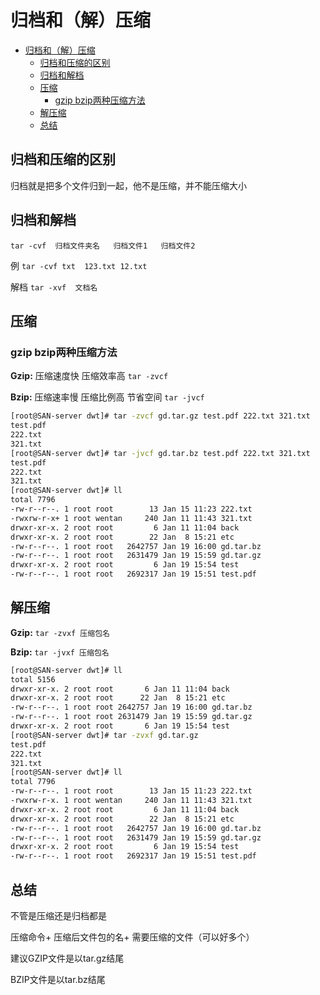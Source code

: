 [//]: # (哈哈我是注释，不会在浏览器中显示。
  Date: 2022-01-19 20:33:23
  LastEditors: gyg
  LastEditTime: 2022-01-19 20:43:14
  FilePath: \test\1_19@归档和解压缩.mm.md
)

# 归档和（解）压缩

<!-- @import "[TOC]" {cmd="toc" depthFrom=1 depthTo=6 orderedList=false} -->

<!-- code_chunk_output -->

- [归档和（解）压缩](#归档和解压缩)
  - [归档和压缩的区别](#归档和压缩的区别)
  - [归档和解档](#归档和解档)
  - [压缩](#压缩)
    - [gzip bzip两种压缩方法](#gzip-bzip两种压缩方法)
  - [解压缩](#解压缩)
  - [总结](#总结)

<!-- /code_chunk_output -->

## 归档和压缩的区别

归档就是把多个文件归到一起，他不是压缩，并不能压缩大小

## 归档和解档

`tar -cvf  归档文件夹名   归档文件1   归档文件2`

例
`tar -cvf txt  123.txt 12.txt`

解档
`tar -xvf  文档名`

## 压缩

### gzip bzip两种压缩方法

**Gzip:** 压缩速度快 压缩效率高 `tar -zvcf`

**Bzip:** 压缩速率慢 压缩比例高 节省空间 `tar -jvcf`

```bash
[root@SAN-server dwt]# tar -zvcf gd.tar.gz test.pdf 222.txt 321.txt 
test.pdf
222.txt
321.txt
[root@SAN-server dwt]# tar -jvcf gd.tar.bz test.pdf 222.txt 321.txt 
test.pdf
222.txt
321.txt
[root@SAN-server dwt]# ll
total 7796
-rw-r--r--. 1 root root        13 Jan 15 11:23 222.txt
-rwxrw-r-x+ 1 root wentan     240 Jan 11 11:43 321.txt
drwxr-xr-x. 2 root root         6 Jan 11 11:04 back
drwxr-xr-x. 2 root root        22 Jan  8 15:21 etc
-rw-r--r--. 1 root root   2642757 Jan 19 16:00 gd.tar.bz
-rw-r--r--. 1 root root   2631479 Jan 19 15:59 gd.tar.gz
drwxr-xr-x. 2 root root         6 Jan 19 15:54 test
-rw-r--r--. 1 root root   2692317 Jan 19 15:51 test.pdf
```

## 解压缩

**Gzip:** `tar -zvxf 压缩包名`

**Bzip:** `tar -jvxf 压缩包名`

```bash
[root@SAN-server dwt]# ll
total 5156
drwxr-xr-x. 2 root root       6 Jan 11 11:04 back
drwxr-xr-x. 2 root root      22 Jan  8 15:21 etc
-rw-r--r--. 1 root root 2642757 Jan 19 16:00 gd.tar.bz
-rw-r--r--. 1 root root 2631479 Jan 19 15:59 gd.tar.gz
drwxr-xr-x. 2 root root       6 Jan 19 15:54 test
[root@SAN-server dwt]# tar -zvxf gd.tar.gz
test.pdf
222.txt
321.txt
[root@SAN-server dwt]# ll
total 7796
-rw-r--r--. 1 root root        13 Jan 15 11:23 222.txt
-rwxrw-r-x. 1 root wentan     240 Jan 11 11:43 321.txt
drwxr-xr-x. 2 root root         6 Jan 11 11:04 back
drwxr-xr-x. 2 root root        22 Jan  8 15:21 etc
-rw-r--r--. 1 root root   2642757 Jan 19 16:00 gd.tar.bz
-rw-r--r--. 1 root root   2631479 Jan 19 15:59 gd.tar.gz
drwxr-xr-x. 2 root root         6 Jan 19 15:54 test
-rw-r--r--. 1 root root   2692317 Jan 19 15:51 test.pdf
```

## 总结

不管是压缩还是归档都是

压缩命令+ 压缩后文件包的名+ 需要压缩的文件（可以好多个）

建议GZIP文件是以tar.gz结尾

BZIP文件是以tar.bz结尾